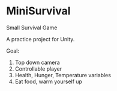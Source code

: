 # MiniSurvival
Small Survival Game

A practice project for Unity.

Goal:

1) Top down camera
2) Controllable player
3) Health, Hunger, Temperature variables
4) Eat food, warm yourself up

